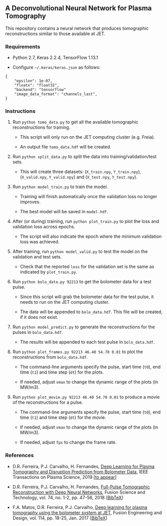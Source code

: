 ## A Deconvolutional Neural Network for Plasma Tomography

This repository contains a neural network that produces tomographic reconstructions similar to those available at JET.

### Requirements

- Python 2.7, Keras 2.2.4, TensorFlow 1.13.1

- Configure `~/.keras/keras.json` as follows:

```
{
    "epsilon": 1e-07,
    "floatx": "float32",
    "backend": "tensorflow"
    "image_data_format": "channels_last",
}

```

### Instructions

1. Run `python tomo_data.py` to get all the available tomographic reconstructions for training.

    - This script will only run on the JET computing cluster (e.g. Freia).
    
    - An output file `tomo_data.hdf` will be created.

2. Run `python split_data.py` to split the data into training/validation/test sets.

    - This will create three datasets: (`X_train.npy`, `Y_train.npy`), (`X_valid.npy`, `Y_valid.npy`) and (`X_test.npy`, `Y_test.npy`).

3. Run `python model_train.py` to train the model.

    - Training will finish automatically once the validation loss no longer improves.
    
    - The best model will be saved in `model.hdf`.

4. After (or during) training, run `python plot_train.py` to plot the loss and validation loss across epochs.

    - The script will also indicate the epoch where the minimum validation loss was achieved.
    
5. After training, run `python model_valid.py` to test the model on the validation and test sets.

    - Check that the reported `loss` for the validation set is the same as indicated by `plot_train.py`.

6. Run `python bolo_data.py 92213` to get the bolometer data for a test pulse.

    - Since this script will grab the bolometer data for the test pulse, it needs to run on the JET computing cluster.

    - The data will be appended to `bolo_data.hdf`. This file will be created, if it does not exist.
    
7. Run `python model_predict.py` to generate the reconstructions for the pulses in `bolo_data.hdf`.

    - The results will be appended to each test pulse in `bolo_data.hdf`.

8. Run `python plot_frames.py 92213 46.40 54.70 0.01` to plot the reconstructions from `bolo_data.hdf`.

    - The command-line arguments specify the pulse, start time (`t0`), end time (`t1`) and time step (`dt`) for the plots.

    - If needed, adjust `vmax` to change the dynamic range of the plots (in MW/m3).

9. Run `python plot_movie.py 92213 46.40 54.70 0.01` to produce a movie of the reconstructions for a pulse.

    - The command-line arguments specify the pulse, start time (`t0`), end time (`t1`) and time step (`dt`) for the movie.

    - If needed, adjust `vmax` to change the dynamic range of the plots (in MW/m3).

    - If needed, adjust `fps` to change the frame rate.

### References

- D.R. Ferreira, P.J. Carvalho, H. Fernandes, [Deep Learning for Plasma Tomography and Disruption Prediction from Bolometer Data](https://arxiv.org/pdf/1910.13257.pdf), IEEE Transactions on Plasma Science, 2019 [[to appear](https://ieeexplore.ieee.org/document/8882311)]

- D.R. Ferreira, P.J. Carvalho, H. Fernandes, [Full-Pulse Tomographic Reconstruction with Deep Neural Networks](https://arxiv.org/pdf/1802.02242.pdf), Fusion Science and Technology, vol. 74, no. 1-2, pp. 47-56, 2018 [[BibTeX](https://www.tandfonline.com/action/downloadCitation?doi=10.1080/15361055.2017.1390386&format=bibtex)]

- F.A. Matos, D.R. Ferreira, P.J. Carvalho, [Deep learning for plasma tomography using the bolometer system at JET](https://arxiv.org/pdf/1701.00322.pdf), Fusion Engineering and Design, vol. 114, pp. 18-25, Jan. 2017 [[BibTeX](https://www.sciencedirect.com/sdfe/arp/cite?pii=S0920379616306883&format=text%2Fx-bibtex&withabstract=false)]
